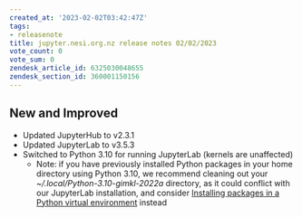 ```yaml
---
created_at: '2023-02-02T03:42:47Z'
tags:
- releasenote
title: jupyter.nesi.org.nz release notes 02/02/2023
vote_count: 0
vote_sum: 0
zendesk_article_id: 6325030048655
zendesk_section_id: 360001150156
---
```


## New and Improved

-   Updated JupyterHub to v2.3.1
-   Updated JupyterLab to v3.5.3
-   Switched to Python 3.10 for running JupyterLab (kernels are
    unaffected)
    -   Note: if you have previously installed Python packages in your
        home directory using Python 3.10, we recommend cleaning out your
        *~/.local/Python-3.10-gimkl-2022a* directory, as it could
        conflict with our JupyterLab installation, and consider
        [Installing packages in a Python virtual
        environment](../../../Scientific_Computing/Supported_Applications/Python.md#installing_packages_in_a_python_virtual_environment)
        instead